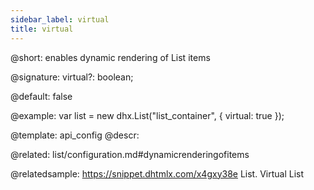 ```yaml
---
sidebar_label: virtual
title: virtual
---          
```


@short: enables dynamic rendering of List items

@signature: virtual?: boolean;

@default: false

@example: 
var list = new dhx.List("list_container", {
	virtual: true
});


@template:	api_config
@descr: 

@related: list/configuration.md#dynamicrenderingofitems

@relatedsample: https://snippet.dhtmlx.com/x4gxy38e	List. Virtual List